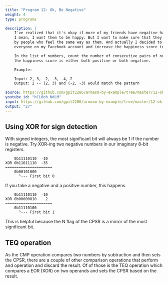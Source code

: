 ```yaml
---
title: "Program 12: Ok, Be Negative"
weight: 4
type: programs

description: |
    I've realized that it's okay if more of my friends have negative happiness scores. 
    I mean, I want them to be happy. But I want to make sure that they are surrounded 
    by people who feel the same way as them. And actually I decided to include 
    everyone on my Facebook account and increase the happiness score to a 2-byte number. 

    In the list of numbers, count the number of consecutive pairs of numbers where 
    the happiness score is either both positive or both negative. 

    Example: 

    Input: 2, 3, -2, -3, -4, 2 
    Output: 2 -- (2, 3) and (-2, -3) would match the pattern 

source: https://github.com/gpit2286/armasm-by-example/tree/master/12-ok-be-negative
youtube_id: "hCL0oh_NdLM" 
input: https://github.com/gpit2286/armasm-by-example/tree/master/12-ok-be-negative/template
output: "27"
---
```



## Using XOR for sign detection 

With signed integers, the most significant bit will always be 1 if the number is 
negative. Try XOR-ing two negative numbers in our imaginary 8-bit registers. 

```text
    0b11110110  -10
XOR 0b11011110  -35
=====================
    0b00101000
      ^--- First bit 0 
```

If you take a negative and a positive number, this happens. 

```text
    0b11110110  -10
XOR 0b00000010    2
=====================
    0b11110100
      ^--- First bit 1
```

This is helpful because the N flag of the CPSR is a mirror of the most significant bit.

## TEQ operation  

As the CMP operation compares two numbers by subtraction and then sets the CPSR, 
there are a couple of other comparison operations that perform and operation and 
discard the result. Of of those is the TEQ operation which compares a EOR (XOR) 
on two operands and sets the CPSR based on the result. 

